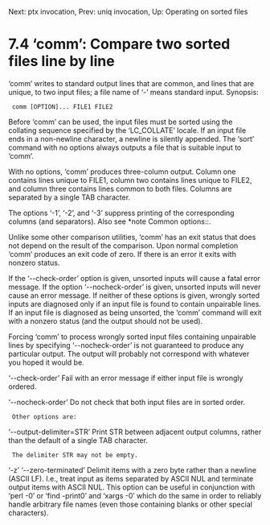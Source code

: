 Next: ptx invocation,  Prev: uniq invocation,  Up: Operating on sorted files

7.4 ‘comm’: Compare two sorted files line by line
=================================================

‘comm’ writes to standard output lines that are common, and lines that
are unique, to two input files; a file name of ‘-’ means standard input.
Synopsis:

     comm [OPTION]... FILE1 FILE2

   Before ‘comm’ can be used, the input files must be sorted using the
collating sequence specified by the ‘LC_COLLATE’ locale.  If an input
file ends in a non-newline character, a newline is silently appended.
The ‘sort’ command with no options always outputs a file that is
suitable input to ‘comm’.

   With no options, ‘comm’ produces three-column output.  Column one
contains lines unique to FILE1, column two contains lines unique to
FILE2, and column three contains lines common to both files.  Columns
are separated by a single TAB character.

   The options ‘-1’, ‘-2’, and ‘-3’ suppress printing of the
corresponding columns (and separators).  Also see *note Common
options::.

   Unlike some other comparison utilities, ‘comm’ has an exit status
that does not depend on the result of the comparison.  Upon normal
completion ‘comm’ produces an exit code of zero.  If there is an error
it exits with nonzero status.

   If the ‘--check-order’ option is given, unsorted inputs will cause a
fatal error message.  If the option ‘--nocheck-order’ is given, unsorted
inputs will never cause an error message.  If neither of these options
is given, wrongly sorted inputs are diagnosed only if an input file is
found to contain unpairable lines.  If an input file is diagnosed as
being unsorted, the ‘comm’ command will exit with a nonzero status (and
the output should not be used).

   Forcing ‘comm’ to process wrongly sorted input files containing
unpairable lines by specifying ‘--nocheck-order’ is not guaranteed to
produce any particular output.  The output will probably not correspond
with whatever you hoped it would be.

‘--check-order’
     Fail with an error message if either input file is wrongly ordered.

‘--nocheck-order’
     Do not check that both input files are in sorted order.

     Other options are:

‘--output-delimiter=STR’
     Print STR between adjacent output columns, rather than the default
     of a single TAB character.

     The delimiter STR may not be empty.

‘-z’
‘--zero-terminated’
     Delimit items with a zero byte rather than a newline (ASCII LF).
     I.e., treat input as items separated by ASCII NUL and terminate
     output items with ASCII NUL. This option can be useful in
     conjunction with ‘perl -0’ or ‘find -print0’ and ‘xargs -0’ which
     do the same in order to reliably handle arbitrary file names (even
     those containing blanks or other special characters).

